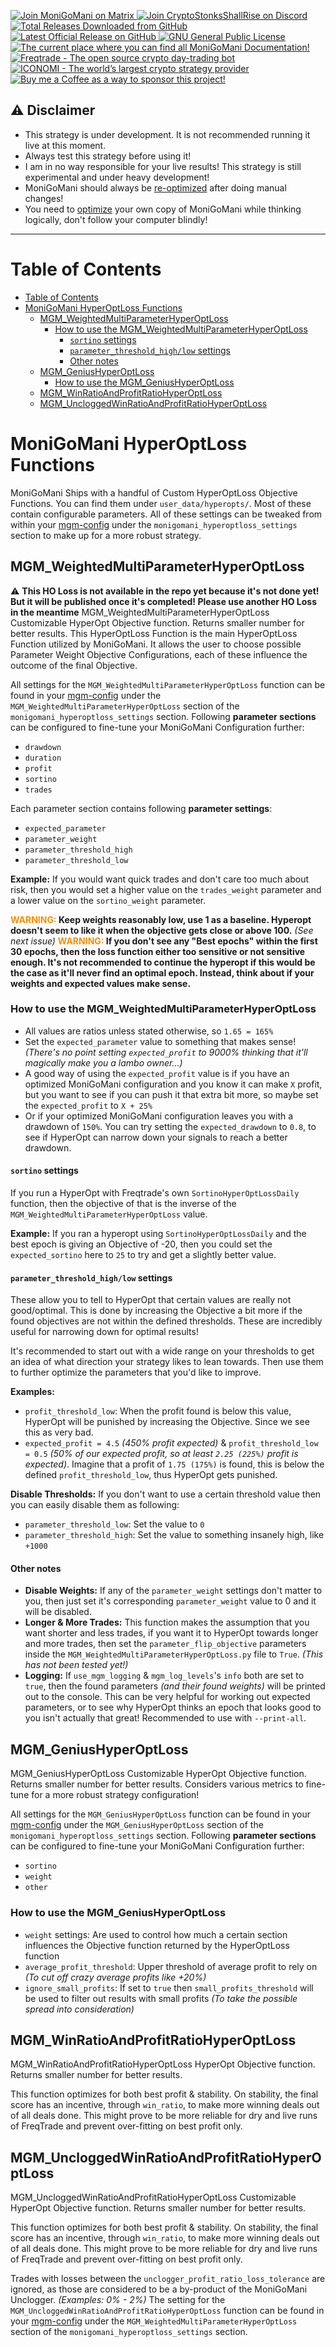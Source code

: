<p align="left">
    <a href="https://matrix.to/#/+moni-go-mani:matrix.org">
        <img src="https://img.shields.io/matrix/MoniGoMani-Testing:matrix.org?label=Matrix%20Community&logo=matrix" alt="Join MoniGoMani on Matrix">
    </a>  <a href="https://discord.gg/xFZ9bB6vEz">
        <img src="https://img.shields.io/discord/819237123009150977?label=Discord%20Server&logo=discord" alt="Join CryptoStonksShallRise on Discord">
    </a> <a href="https://github.com/Rikj000/MoniGoMani/releases">
        <img src="https://img.shields.io/github/downloads/Rikj000/MoniGoMani/total?label=Total%20Downloads&logo=github" alt="Total Releases Downloaded from GitHub">
    </a> <a href="https://github.com/Rikj000/MoniGoMani/releases/latest">
        <img src="https://img.shields.io/github/v/release/Rikj000/MoniGoMani?include_prereleases&label=Latest%20Release&logo=github" alt="Latest Official Release on GitHub">
    </a> <a href="https://github.com/Rikj000/MoniGoMani/blob/development/LICENSE">
        <img src="https://img.shields.io/github/license/Rikj000/MoniGoMani?label=License&logo=gnu" alt="GNU General Public License">
    </a> <a href="https://github.com/Rikj000/MoniGoMani/wiki">
        <img src="https://img.shields.io/badge/Docs-MoniGoMani-blue?logo=libreoffice&logoColor=white" alt="The current place where you can find all MoniGoMani Documentation!">
    </a> <a href="https://www.freqtrade.io/en/latest/">
        <img src="https://img.shields.io/badge/Trading%20Bot-Freqtrade-blue?logo=probot&logoColor=white" alt="Freqtrade - The open source crypto day-trading bot">
    </a> <a href="https://www.iconomi.com/register?ref=JdFzz">
        <img src="https://img.shields.io/badge/Join-ICONOMI-blue?logo=bitcoin&logoColor=white" alt="ICONOMI - The world’s largest crypto strategy provider">
    </a> <a href="https://www.buymeacoffee.com/Rikj000">
        <img src="https://img.shields.io/badge/-Buy%20me%20a%20Coffee!-FFDD00?logo=buy-me-a-coffee&logoColor=black" alt="Buy me a Coffee as a way to sponsor this project!">
    </a>
</p>

## ⚠️ Disclaimer
 - This strategy is under development. It is not recommended running it live at this moment.
 - Always test this strategy before using it!
 - I am in no way responsible for your live results! This strategy is still experimental and under heavy development!
 - MoniGoMani should always be [re-optimized](#how-to-optimize-monigomani) after doing manual changes!
 - You need to [optimize](#how-to-optimize-monigomani) your own copy of MoniGoMani while thinking logically, don't follow your computer blindly!
<hr>


# Table of Contents
- [Table of Contents](#table-of-contents)
- [MoniGoMani HyperOptLoss Functions](#monigomani-hyperoptloss-functions)
  - [MGM_WeightedMultiParameterHyperOptLoss](#mgm_weightedmultiparameterhyperoptloss)
    - [How to use the MGM_WeightedMultiParameterHyperOptLoss](#how-to-use-the-mgm_weightedmultiparameterhyperoptloss)
      - [`sortino` settings](#sortino-settings)
      - [`parameter_threshold_high/low` settings](#parameter_threshold_highlow-settings)
      - [Other notes](#other-notes)
  - [MGM_GeniusHyperOptLoss](#mgm_geniushyperoptloss)
    - [How to use the MGM_GeniusHyperOptLoss](#how-to-use-the-mgm_geniushyperoptloss)
  - [MGM_WinRatioAndProfitRatioHyperOptLoss](#mgm_winratioandprofitratiohyperoptloss)
  - [MGM_UncloggedWinRatioAndProfitRatioHyperOptLoss](#mgm_uncloggedwinratioandprofitratiohyperoptloss)


# MoniGoMani HyperOptLoss Functions
MoniGoMani Ships with a handful of Custom HyperOptLoss Objective Functions. You can find them under `user_data/hyperopts/`.
Most of these contain configurable parameters. All of these settings can be tweaked from within your [mgm-config]([mgm-config.json](https://github.com/Rikj000/MoniGoMani/blob/development/user_data/mgm-config.json)) under the `monigomani_hyperoptloss_settings` section to make up for a more robust strategy.


## MGM_WeightedMultiParameterHyperOptLoss
⚠️ **This HO Loss is not available in the repo yet because it's not done yet! But it will be published once it's completed! Please use another HO Loss in the meantime**
MGM_WeightedMultiParameterHyperOptLoss Customizable HyperOpt Objective function. Returns smaller number for better results.
This HyperOptLoss Function is the main HyperOptLoss Function utilized by MoniGoMani.
It allows the user to choose possible Parameter Weight Objective Configurations, each of these influence the outcome of the final Objective.

All settings for the `MGM_WeightedMultiParameterHyperOptLoss` function can be found in your [mgm-config]([mgm-config.json](https://github.com/Rikj000/MoniGoMani/blob/development/user_data/mgm-config.json)) under the `MGM_WeightedMultiParameterHyperOptLoss` section of the `monigomani_hyperoptloss_settings` section.
Following **parameter sections** can be configured to fine-tune your MoniGoMani Configuration further:
- `drawdown`
- `duration`
- `profit`
- `sortino`
- `trades`

Each parameter section contains following **parameter settings**:
- `expected_parameter`
- `parameter_weight`
- `parameter_threshold_high`
- `parameter_threshold_low`

**Example:** If you would want quick trades and don't care too much about risk, then you would set a higher value on the `trades_weight` parameter and a lower value on the `sortino_weight` parameter.

**<span style="color:darkorange">WARNING:</span> Keep weights reasonably low, use 1 as a baseline. Hyperopt doesn't seem to like it when the objective gets close or above 100.** *(See next issue)*
**<span style="color:darkorange">WARNING:</span> If you don't see any "Best epochs" within the first 30 epochs, then the loss function either too sensitive or not sensitive enough.
It's not recommended to continue the hyperopt if this would be the case as it'll never find an optimal epoch. Instead, think about if your weights and expected values make sense.**

### How to use the MGM_WeightedMultiParameterHyperOptLoss
- All values are ratios unless stated otherwise, so `1.65 = 165%`
- Set the `expected_parameter` value to something that makes sense!
*(There's no point setting `expected_profit` to 9000% thinking that it'll magically make you a lambo owner...)*
- A good way of using the `expected_profit` value is if you have an optimized MoniGoMani configuration and you know it can make `X` profit, but you want to see if you can push it that extra bit more, so maybe set the `expected_profit` to `X + 25%`
- Or if your optimized MoniGoMani configuration leaves you with a drawdown of `150%`. You can try setting the `expected_drawdown` to `0.8`, to see if HyperOpt can narrow down your signals to reach a better drawdown.

#### `sortino` settings
If you run a HyperOpt with Freqtrade's own `SortinoHyperOptLossDaily` function, then the objective of that is the inverse of the `MGM_WeightedMultiParameterHyperOptLoss` value.

**Example:** If you ran a hyperopt using `SortinoHyperOptLossDaily` and the best epoch is giving an Objective of -20, then you could set the `expected_sortino` here to `25` to try and get a slightly better value.

#### `parameter_threshold_high/low` settings
These allow you to tell to HyperOpt that certain values are really not good/optimal.
This is done by increasing the Objective a bit more if the found objectives are not within the defined thresholds. These are incredibly useful for narrowing down for optimal results!

It's recommended to start out with a wide range on your thresholds to get an idea of what direction your strategy likes to lean towards. Then use them to further optimize the parameters that you'd like to improve.

**Examples:**
- `profit_threshold_low`: When the profit found is below this value, HyperOpt will be punished by increasing the Objective. Since we see this as very bad.
- `expected_profit = 4.5` *(450% profit expected)* & `profit_threshold_low = 0.5` *(50% of our expected profit, so at least `2.25 (225%)` profit is expected)*. Imagine that a profit of `1.75 (175%)` is found, this is below the defined `profit_threshold_low`, thus HyperOpt gets punished.

**Disable Thresholds:**
If you don't want to use a certain threshold value then you can easily disable them as following:
- `parameter_threshold_low`: Set the value to `0`
- `parameter_threshold_high`: Set the value to something insanely high, like `+1000`

#### Other notes
- **Disable Weights:** If any of the `parameter_weight` settings don't matter to you, then just set it's corresponding `parameter_weight` value to 0 and it will be disabled.
- **Longer & More Trades:** This function makes the assumption that you want shorter and less trades, if you want it to HyperOpt towards longer and more trades, then set the `parameter_flip_objective` parameters inside the `MGM_WeightedMultiParameterHyperOptLoss.py` file to `True`. *(This has not been tested yet!)*
- **Logging:** If `use_mgm_logging` & `mgm_log_levels`'s `info` both are set to `true`, then the found parameters *(and their found weights)* will be printed out to the console. This can be very helpful for working out expected parameters, or to see why HyperOpt thinks an epoch that looks good to you isn't actually that great! Recommended to use with `--print-all`.


## MGM_GeniusHyperOptLoss
MGM_GeniusHyperOptLoss Customizable HyperOpt Objective function. Returns smaller number for better results.
Considers various metrics to fine-tune for a more robust strategy configuration!

All settings for the `MGM_GeniusHyperOptLoss` function can be found in your [mgm-config]([mgm-config.json](https://github.com/Rikj000/MoniGoMani/blob/development/user_data/mgm-config.json)) under the `MGM_GeniusHyperOptLoss` section of the `monigomani_hyperoptloss_settings` section.
Following **parameter sections** can be configured to fine-tune your MoniGoMani Configuration further:
- `sortino`
- `weight`
- `other`

### How to use the MGM_GeniusHyperOptLoss
- `weight` settings: Are used to control how much a certain section influences the Objective function returned by the HyperOptLoss function
- `average_profit_threshold`: Upper threshold of average profit to rely on *(To cut off crazy average profits like +20%)* 
- `ignore_small_profits`: If set to `true` then `small_profits_threshold` will be used to filter out results with small profits *(To take the possible spread into consideration)*


## MGM_WinRatioAndProfitRatioHyperOptLoss
MGM_WinRatioAndProfitRatioHyperOptLoss HyperOpt Objective function. Returns smaller number for better results.

This function optimizes for both best profit & stability. On stability, the final score has an incentive, through `win_ratio`, to make more winning deals out of all deals done.
This might prove to be more reliable for dry and live runs of FreqTrade and prevent over-fitting on best profit only.

## MGM_UncloggedWinRatioAndProfitRatioHyperOptLoss
MGM_UncloggedWinRatioAndProfitRatioHyperOptLoss Customizable HyperOpt Objective function. Returns smaller number for better results.

This function optimizes for both best profit & stability. On stability, the final score has an incentive, through `win_ratio`, to make more winning deals out of all deals done.
This might prove to be more reliable for dry and live runs of FreqTrade and prevent over-fitting on best profit only.

Trades with losses between the `unclogger_profit_ratio_loss_tolerance` are ignored, as those are considered to be a by-product of the MoniGoMani Unclogger. *(Examples: 0% - 2%)*
The setting for the `MGM_UncloggedWinRatioAndProfitRatioHyperOptLoss` function can be found in your [mgm-config]([mgm-config.json](https://github.com/Rikj000/MoniGoMani/blob/development/user_data/mgm-config.json)) under the `MGM_WeightedMultiParameterHyperOptLoss` section of the `monigomani_hyperoptloss_settings` section.